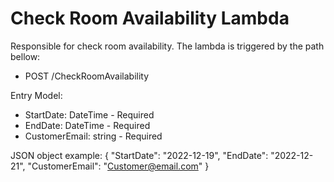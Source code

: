 # Check Room Availability Lambda

Responsible for check room availability. The lambda is triggered by the path bellow:
- POST /CheckRoomAvailability

Entry Model:
- StartDate: DateTime - Required
- EndDate: DateTime - Required
- CustomerEmail: string - Required

JSON object example:
{
	"StartDate": "2022-12-19",
	"EndDate": "2022-12-21",
	"CustomerEmail": "Customer@email.com"
}